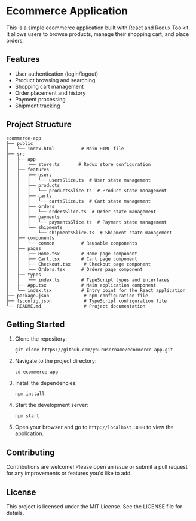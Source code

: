 # Ecommerce Application

This is a simple ecommerce application built with React and Redux Toolkit. It allows users to browse products, manage their shopping cart, and place orders.

## Features

- User authentication (login/logout)
- Product browsing and searching
- Shopping cart management
- Order placement and history
- Payment processing
- Shipment tracking

## Project Structure

```
ecommerce-app
├── public
│   └── index.html          # Main HTML file
├── src
│   ├── app
│   │   └── store.ts       # Redux store configuration
│   ├── features
│   │   ├── users
│   │   │   └── usersSlice.ts  # User state management
│   │   ├── products
│   │   │   └── productsSlice.ts  # Product state management
│   │   ├── carts
│   │   │   └── cartsSlice.ts  # Cart state management
│   │   ├── orders
│   │   │   └── ordersSlice.ts  # Order state management
│   │   ├── payments
│   │   │   └── paymentsSlice.ts  # Payment state management
│   │   └── shipments
│   │       └── shipmentsSlice.ts  # Shipment state management
│   ├── components
│   │   └── common          # Reusable components
│   ├── pages
│   │   ├── Home.tsx        # Home page component
│   │   ├── Cart.tsx        # Cart page component
│   │   ├── Checkout.tsx     # Checkout page component
│   │   └── Orders.tsx      # Orders page component
│   ├── types
│   │   └── index.ts        # TypeScript types and interfaces
│   ├── App.tsx             # Main application component
│   └── index.tsx           # Entry point for the React application
├── package.json             # npm configuration file
├── tsconfig.json            # TypeScript configuration file
└── README.md                # Project documentation
```

## Getting Started

1. Clone the repository:
   ```
   git clone https://github.com/yourusername/ecommerce-app.git
   ```

2. Navigate to the project directory:
   ```
   cd ecommerce-app
   ```

3. Install the dependencies:
   ```
   npm install
   ```

4. Start the development server:
   ```
   npm start
   ```

5. Open your browser and go to `http://localhost:3000` to view the application.

## Contributing

Contributions are welcome! Please open an issue or submit a pull request for any improvements or features you'd like to add.

## License

This project is licensed under the MIT License. See the LICENSE file for details.